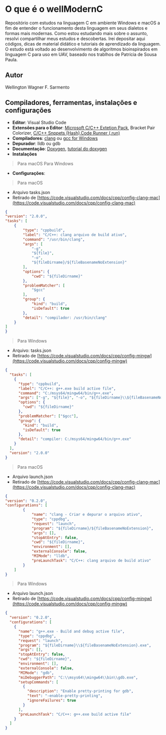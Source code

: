 # O que é o wellModernC

Repositório com estudos na linguagem C em ambiente Windows e macOS a fim de entender o funcionamento desta linguagem em seus dialetos e formas mais modernas. Como estou estudando mais sobre o assunto, resolvi compartilhar meus estudos e descobertas. Irei depositar aqui códigos, dicas de material didático e tutoriais de aprendizado da linguagem. O estudo está voltado ao desenvolvimento de algoritmos bioinspirados em linguagem C para uso em UAV, baseado nos trablhos de Patrícia de Sousa Paula.

## Autor
Wellington Wagner F. Sarmento

## Compiladores, ferramentas, instalações e configurações
- **Editor**: Visual Studio Code
- **Extensões para o Editor**: [Microsoft C/C++ Extetion Pack](https://marketplace.visualstudio.com/items?itemName=ms-vscode.cpptools-extension-pack), Bracket Pair Colorizer, [C/C++ Snppets (Hash)](https://marketplace.visualstudio.com/items?itemName=CoenraadS.bracket-pair-colorizer),[Code Runner (.run)](https://marketplace.visualstudio.com/items?itemName=formulahendry.code-runner)
- **Compiladores**: [clang](https://clang.llvm.org/get_started.html) ou [gcc for Windows](https://gcc.gnu.org/install/binaries.html)
- **Depurador**: lldb ou gdb
- **Documentação**: [Doxygen](https://www.doxygen.nl/download.html), [tutorial do doxygen](https://moodle.ufsc.br/pluginfile.php/2377678/mod_resource/content/0/DoxygenTutorial.pdf)
- **Instalações**
> Para macOS
> Para Windows
- **Configurações**:
> Para macOS
- Arquivo tasks.json
- Retirado de [https://code.visualstudio.com/docs/cpp/config-clang-mac](https://code.visualstudio.com/docs/cpp/config-clang-mac)
```json
{
"version": "2.0.0",
"tasks": [
	{
		"type": "cppbuild",
		"label": "C/C++: clang arquivo de build ativo",
		"command": "/usr/bin/clang",
		"args": [
			"-g",
			"${file}",
			"-o",
			"${fileDirname}/${fileBasenameNoExtension}"
		],
		"options": {
			"cwd": "${fileDirname}"
		},
		"problemMatcher": [
			"$gcc"
		],
		"group": {
			"kind": "build",
			"isDefault": true
		},
		"detail": "compilador: /usr/bin/clang"
	}
]
}

```
> Para Windows
- Arquivo: tasks.json
- Retirado de [https://code.visualstudio.com/docs/cpp/config-mingw](https://code.visualstudio.com/docs/cpp/config-mingw)

```json
{
  "tasks": [
    {
      "type": "cppbuild",
      "label": "C/C++: g++.exe build active file",
      "command": "C:/msys64/mingw64/bin/g++.exe",
      "args": ["-g", "${file}", "-o", "${fileDirname}\\${fileBasenameNoExtension}.exe"],
      "options": {
        "cwd": "${fileDirname}"
      },
      "problemMatcher": ["$gcc"],
      "group": {
        "kind": "build",
        "isDefault": true
      },
      "detail": "compiler: C:/msys64/mingw64/bin/g++.exe"
    }
  ],
  "version": "2.0.0"
}
```
> Para macOS
- Arquivo launch.json
- Retirado de [https://code.visualstudio.com/docs/cpp/config-clang-mac](https://code.visualstudio.com/docs/cpp/config-clang-mac)

```json
{
"version": "0.2.0",
"configurations": [
        {
            "name": "clang - Criar e depurar o arquivo ativo",
            "type": "cppdbg",
            "request": "launch",
            "program": "${fileDirname}/${fileBasenameNoExtension}",
            "args": [],
            "stopAtEntry": false,
            "cwd": "${fileDirname}",
            "environment": [],
            "externalConsole": false,
            "MIMode": "lldb",
            "preLaunchTask": "C/C++: clang arquivo de build ativo"
        }
    ]
}
```
> Para Windows
- Arquivo launch.json
- Retirado de [https://code.visualstudio.com/docs/cpp/config-mingw](https://code.visualstudio.com/docs/cpp/config-mingw)

```json
{
  "version": "0.2.0",
  "configurations": [
    {
      "name": "g++.exe - Build and debug active file",
      "type": "cppdbg",
      "request": "launch",
      "program": "${fileDirname}\\${fileBasenameNoExtension}.exe",
      "args": [],
      "stopAtEntry": false,
      "cwd": "${fileDirname}",
      "environment": [],
      "externalConsole": false,
      "MIMode": "gdb",
      "miDebuggerPath": "C:\\msys64\\mingw64\\bin\\gdb.exe",
      "setupCommands": [
        {
          "description": "Enable pretty-printing for gdb",
          "text": "-enable-pretty-printing",
          "ignoreFailures": true
        }
      ],
      "preLaunchTask": "C/C++: g++.exe build active file"
    }
  ]
}
```
